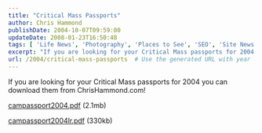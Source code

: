 ```yaml
---
title: "Critical Mass Passports"
author: Chris Hammond
publishDate: 2004-10-07T09:59:00
updateDate: 2008-01-23T16:50:48
tags: [ 'Life News', 'Photography', 'Places to See', 'SEO', 'Site News', 'Technology' ]
excerpt: "If you are looking for your Critical Mass passports for 2004 you can download them from ChrisHammond.com! campassport2004.pdf (2.1mb) campassport2004lr.pdf..."
url: /2004/critical-mass-passports  # Use the generated URL with year
---
```

<P>If you are looking for your Critical Mass passports for 2004 you can download them from ChrisHammond.com!</P> <P><A href="campassport2004.pdf">campassport2004.pdf</A> (2.1mb)</P> <P><A href="https://www.chrishammond.com/campassport2004lr.pdf">campassport2004lr.pdf</a> (330kb)</P>

